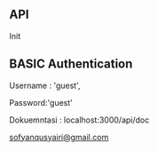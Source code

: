 ## API

Init

## BASIC Authentication
Username : 'guest',

Password:'guest'

Dokuemntasi : localhost:3000/api/doc

sofyanqusyairi@gmail.com
